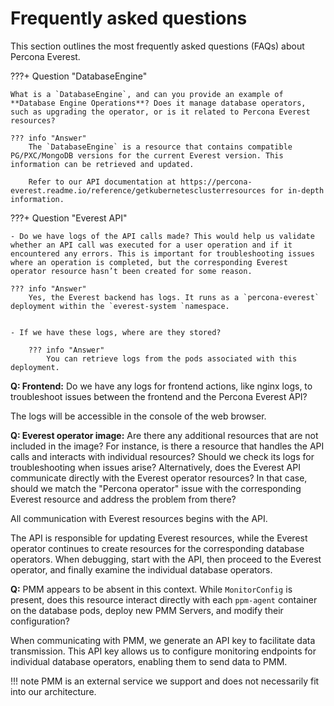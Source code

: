 # Frequently asked questions

This section outlines the most frequently asked questions (FAQs) about Percona Everest.


???+ Question "DatabaseEngine"

    What is a `DatabaseEngine`, and can you provide an example of **Database Engine Operations**? Does it manage database operators, such as upgrading the operator, or is it related to Percona Everest resources?

    ??? info "Answer"
        The `DatabaseEngine` is a resource that contains compatible PG/PXC/MongoDB versions for the current Everest version. This information can be retrieved and updated.

        Refer to our API documentation at https://percona-everest.readme.io/reference/getkubernetesclusterresources for in-depth information.

???+ Question "Everest API"

    - Do we have logs of the API calls made? This would help us validate whether an API call was executed for a user operation and if it encountered any errors. This is important for troubleshooting issues where an operation is completed, but the corresponding Everest operator resource hasn’t been created for some reason. 

    ??? info "Answer" 
        Yes, the Everest backend has logs. It runs as a `percona-everest` deployment within the `everest-system `namespace. 


    - If we have these logs, where are they stored?

        ??? info "Answer"
            You can retrieve logs from the pods associated with this deployment.


**Q: Frontend:** Do we have any logs for frontend actions, like nginx logs, to troubleshoot issues between the frontend and the Percona Everest API?

The logs will be accessible in the console of the web browser.

**Q: Everest operator image:** Are there any additional resources that are not included in the image? For instance, is there a resource that handles the API calls and interacts with individual resources? Should we check its logs for troubleshooting when issues arise? Alternatively, does the Everest API communicate directly with the Everest operator resources? In that case, should we match the "Percona operator" issue with the corresponding Everest resource and address the problem from there?


All communication with Everest resources begins with the API.

The API is responsible for updating Everest resources, while the Everest operator continues to create resources for the corresponding database operators. When debugging, start with the API, then proceed to the Everest operator, and finally examine the individual database operators.


**Q:** PMM appears to be absent in this context. While `MonitorConfig` is present, does this resource interact directly with each `ppm-agent` container on the database pods, deploy new PMM Servers, and modify their configuration?


When communicating with PMM, we generate an API key to facilitate data transmission. This API key allows us to configure monitoring endpoints for individual database operators, enabling them to send data to PMM.

!!! note
    PMM is an external service we support and does not necessarily fit into our architecture.
